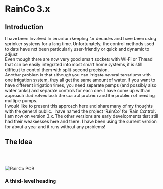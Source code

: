 # RainCo 3.x

## Introduction
I have been involved in terrarium keeping for decades and have been using sprinkler systems for a long time. Unfortunately, the control methods used to date have not been particularly user-friendly or quick and dynamic to adjust.
<br>
Even though there are now very good smart sockets with Wi-Fi or Thread that can be easily integrated into most smart home systems, it is still difficult to control them with split-second precision.
<br>
Another problem is that although you can irrigate several terrariums with one irrigation system, they all get the same amount of water. If you want to have different irrigation times, you need separate pumps (and possibly also water tanks) and separate controls for each one.
I have come up with an approach that solves both the control problem and the problem of needing multiple pumps.
<br>
I would like to present this approach here and share many of my thoughts with the general public.
I have named the project ‘RainCo’ for ‘Rain Control’. I am now on version 3.x. The other versions are early developments that still had their weaknesses here and there. 
I have been using the current version for about a year and it runs without any problems!




## The Idea



<br><br>


![RainCo PCB](/../main/images/RainCo-3.02.png)




### A third-level heading
